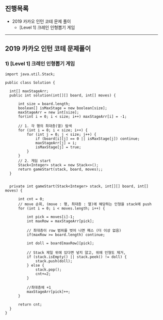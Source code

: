 ## 진행목록
- 2019 카카오 인턴 코테 문제 풀이
  - [Level 1] 크레인 인형뽑기 게임
 
---

## 2019 카카오 인턴 코테 문제풀이

### 1) [Level 1] 크레인 인형뽑기 게임

    import java.util.Stack;

    public class Solution {
  
      int[] maxStageArr;
      public int solution(int[][] board, int[] moves) {
  
          int size = board.length;
          boolean[] isMaxStage = new boolean[size];
          maxStageArr = new int[size];
          for(int i = 0; i < size; i++) maxStageArr[i] = -1;
  
          // 1. 각 행의 최대층(열) 탐색
          for (int i = 0; i < size; i++) {
              for (int j = 0; j < size; j++) {
                  if (board[i][j] == 0 || isMaxStage[j]) continue;
                  maxStageArr[j] = i;
                  isMaxStage[j] = true;
              }
          }
          // 2. 게임 start
          Stack<Integer> stack = new Stack<>();
          return gameStart(stack, board, moves);;
      }
  
  
      private int gameStart(Stack<Integer> stack, int[][] board, int[] moves) {
  
          int cnt = 0;
          // move 순회, (move : 행, 최대층 : 열)에 해당하는 인형을 stack에 push
          for (int i = 0; i < moves.length; i++) {
  
              int pick = moves[i]-1;
              int maxRow = maxStageArr[pick];
  
              // 최대층이 row 범위를 벗어 나면 패스 (더 이상 없음)
              if(maxRow >= board.length) continue;
  
              int doll = board[maxRow][pick];
  
              // Stack 제일 위에 있다면 넣지 않고, 위에 인형도 제거,
              if (stack.isEmpty() || stack.peek() != doll) {
                  stack.push(doll);
              } else {
                  stack.pop();
                  cnt+=2;
              }
  
              //최대층에 +1
              maxStageArr[pick]++;
          }
          
          return cnt;
      }
    }

